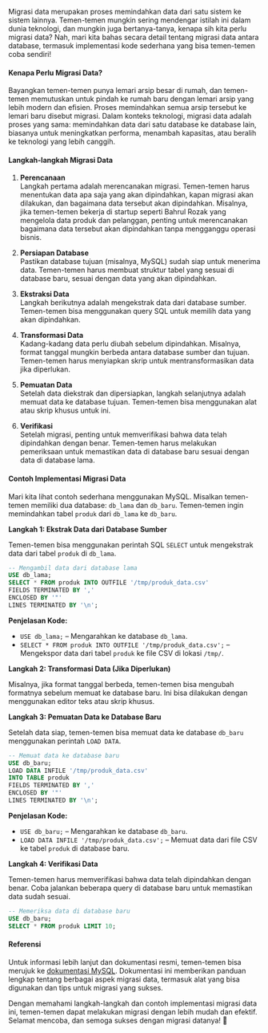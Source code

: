 Migrasi data merupakan proses memindahkan data dari satu sistem ke sistem lainnya. Temen-temen mungkin sering mendengar istilah ini dalam dunia teknologi, dan mungkin juga bertanya-tanya, kenapa sih kita perlu migrasi data? Nah, mari kita bahas secara detail tentang migrasi data antara database, termasuk implementasi kode sederhana yang bisa temen-temen coba sendiri!

#### Kenapa Perlu Migrasi Data?

Bayangkan temen-temen punya lemari arsip besar di rumah, dan temen-temen memutuskan untuk pindah ke rumah baru dengan lemari arsip yang lebih modern dan efisien. Proses memindahkan semua arsip tersebut ke lemari baru disebut migrasi. Dalam konteks teknologi, migrasi data adalah proses yang sama: memindahkan data dari satu database ke database lain, biasanya untuk meningkatkan performa, menambah kapasitas, atau beralih ke teknologi yang lebih canggih.

#### Langkah-langkah Migrasi Data

1. **Perencanaan**  
   Langkah pertama adalah merencanakan migrasi. Temen-temen harus menentukan data apa saja yang akan dipindahkan, kapan migrasi akan dilakukan, dan bagaimana data tersebut akan dipindahkan. Misalnya, jika temen-temen bekerja di startup seperti Bahrul Rozak yang mengelola data produk dan pelanggan, penting untuk merencanakan bagaimana data tersebut akan dipindahkan tanpa mengganggu operasi bisnis.

2. **Persiapan Database**  
   Pastikan database tujuan (misalnya, MySQL) sudah siap untuk menerima data. Temen-temen harus membuat struktur tabel yang sesuai di database baru, sesuai dengan data yang akan dipindahkan.

3. **Ekstraksi Data**  
   Langkah berikutnya adalah mengekstrak data dari database sumber. Temen-temen bisa menggunakan query SQL untuk memilih data yang akan dipindahkan.

4. **Transformasi Data**  
   Kadang-kadang data perlu diubah sebelum dipindahkan. Misalnya, format tanggal mungkin berbeda antara database sumber dan tujuan. Temen-temen harus menyiapkan skrip untuk mentransformasikan data jika diperlukan.

5. **Pemuatan Data**  
   Setelah data diekstrak dan dipersiapkan, langkah selanjutnya adalah memuat data ke database tujuan. Temen-temen bisa menggunakan alat atau skrip khusus untuk ini.

6. **Verifikasi**  
   Setelah migrasi, penting untuk memverifikasi bahwa data telah dipindahkan dengan benar. Temen-temen harus melakukan pemeriksaan untuk memastikan data di database baru sesuai dengan data di database lama.

#### Contoh Implementasi Migrasi Data

Mari kita lihat contoh sederhana menggunakan MySQL. Misalkan temen-temen memiliki dua database: `db_lama` dan `db_baru`. Temen-temen ingin memindahkan tabel `produk` dari `db_lama` ke `db_baru`.

**Langkah 1: Ekstrak Data dari Database Sumber**

Temen-temen bisa menggunakan perintah SQL `SELECT` untuk mengekstrak data dari tabel `produk` di `db_lama`.

```sql
-- Mengambil data dari database lama
USE db_lama;
SELECT * FROM produk INTO OUTFILE '/tmp/produk_data.csv'
FIELDS TERMINATED BY ',' 
ENCLOSED BY '"'
LINES TERMINATED BY '\n';
```

**Penjelasan Kode:**
- `USE db_lama;` – Mengarahkan ke database `db_lama`.
- `SELECT * FROM produk INTO OUTFILE '/tmp/produk_data.csv';` – Mengekspor data dari tabel `produk` ke file CSV di lokasi `/tmp/`.

**Langkah 2: Transformasi Data (Jika Diperlukan)**

Misalnya, jika format tanggal berbeda, temen-temen bisa mengubah formatnya sebelum memuat ke database baru. Ini bisa dilakukan dengan menggunakan editor teks atau skrip khusus.

**Langkah 3: Pemuatan Data ke Database Baru**

Setelah data siap, temen-temen bisa memuat data ke database `db_baru` menggunakan perintah `LOAD DATA`.

```sql
-- Memuat data ke database baru
USE db_baru;
LOAD DATA INFILE '/tmp/produk_data.csv'
INTO TABLE produk
FIELDS TERMINATED BY ',' 
ENCLOSED BY '"'
LINES TERMINATED BY '\n';
```

**Penjelasan Kode:**
- `USE db_baru;` – Mengarahkan ke database `db_baru`.
- `LOAD DATA INFILE '/tmp/produk_data.csv';` – Memuat data dari file CSV ke tabel `produk` di database baru.

**Langkah 4: Verifikasi Data**

Temen-temen harus memverifikasi bahwa data telah dipindahkan dengan benar. Coba jalankan beberapa query di database baru untuk memastikan data sudah sesuai.

```sql
-- Memeriksa data di database baru
USE db_baru;
SELECT * FROM produk LIMIT 10;
```

#### Referensi

Untuk informasi lebih lanjut dan dokumentasi resmi, temen-temen bisa merujuk ke [dokumentasi MySQL](https://dev.mysql.com/doc/refman/8.0/en/data-migration.html). Dokumentasi ini memberikan panduan lengkap tentang berbagai aspek migrasi data, termasuk alat yang bisa digunakan dan tips untuk migrasi yang sukses.

Dengan memahami langkah-langkah dan contoh implementasi migrasi data ini, temen-temen dapat melakukan migrasi dengan lebih mudah dan efektif. Selamat mencoba, dan semoga sukses dengan migrasi datanya! 🚀
